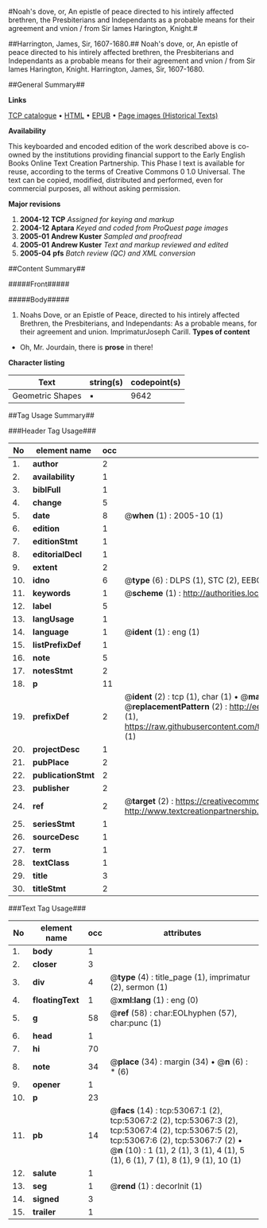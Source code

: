 #Noah's dove, or, An epistle of peace directed to his intirely affected brethren, the Presbiterians and Independants as a probable means for their agreement and vnion / from Sir Iames Harington, Knight.#

##Harrington, James, Sir, 1607-1680.##
Noah's dove, or, An epistle of peace directed to his intirely affected brethren, the Presbiterians and Independants as a probable means for their agreement and vnion / from Sir Iames Harington, Knight.
Harrington, James, Sir, 1607-1680.

##General Summary##

**Links**

[TCP catalogue](http://www.ota.ox.ac.uk/tcp/)  • 
[HTML](http://tei.it.ox.ac.uk/tcp/Texts-HTML/free/A45/A45617.html)  • 
[EPUB](http://tei.it.ox.ac.uk/tcp/Texts-EPUB/free/A45/A45617.epub) • 
[Page images (Historical Texts)](https://data.historicaltexts.jisc.ac.uk/view?pubId=eebo-12043731e&pageId=eebo-12043731e-53067-1)

**Availability**

This keyboarded and encoded edition of the
	       work described above is co-owned by the institutions
	       providing financial support to the Early English Books
	       Online Text Creation Partnership. This Phase I text is
	       available for reuse, according to the terms of Creative
	       Commons 0 1.0 Universal. The text can be copied,
	       modified, distributed and performed, even for
	       commercial purposes, all without asking permission.

**Major revisions**

1. __2004-12__ __TCP__ *Assigned for keying and markup*
1. __2004-12__ __Aptara__ *Keyed and coded from ProQuest page images*
1. __2005-01__ __Andrew Kuster__ *Sampled and proofread*
1. __2005-01__ __Andrew Kuster__ *Text and markup reviewed and edited*
1. __2005-04__ __pfs__ *Batch review (QC) and XML conversion*

##Content Summary##

#####Front#####

#####Body#####

1. Noahs Dove, or an Epistle of
Peace, directed to his intirely affected Brethren,
the Presbiterians, and Independants: As a probable
means, for their agreement and union.
ImprimaturJoseph Carill.
**Types of content**

  * Oh, Mr. Jourdain, there is **prose** in there!

**Character listing**


|Text|string(s)|codepoint(s)|
|---|---|---|
|Geometric Shapes|▪|9642|

##Tag Usage Summary##

###Header Tag Usage###

|No|element name|occ|attributes|
|---|---|---|---|
|1.|__author__|2||
|2.|__availability__|1||
|3.|__biblFull__|1||
|4.|__change__|5||
|5.|__date__|8| @__when__ (1) : 2005-10 (1)|
|6.|__edition__|1||
|7.|__editionStmt__|1||
|8.|__editorialDecl__|1||
|9.|__extent__|2||
|10.|__idno__|6| @__type__ (6) : DLPS (1), STC (2), EEBO-CITATION (1), OCLC (1), VID (1)|
|11.|__keywords__|1| @__scheme__ (1) : http://authorities.loc.gov/ (1)|
|12.|__label__|5||
|13.|__langUsage__|1||
|14.|__language__|1| @__ident__ (1) : eng (1)|
|15.|__listPrefixDef__|1||
|16.|__note__|5||
|17.|__notesStmt__|2||
|18.|__p__|11||
|19.|__prefixDef__|2| @__ident__ (2) : tcp (1), char (1)  •  @__matchPattern__ (2) : ([0-9\-]+):([0-9IVX]+) (1), (.+) (1)  •  @__replacementPattern__ (2) : http://eebo.chadwyck.com/downloadtiff?vid=$1&page=$2 (1), https://raw.githubusercontent.com/textcreationpartnership/Texts/master/tcpchars.xml#$1 (1)|
|20.|__projectDesc__|1||
|21.|__pubPlace__|2||
|22.|__publicationStmt__|2||
|23.|__publisher__|2||
|24.|__ref__|2| @__target__ (2) : https://creativecommons.org/publicdomain/zero/1.0/ (1), http://www.textcreationpartnership.org/docs/. (1)|
|25.|__seriesStmt__|1||
|26.|__sourceDesc__|1||
|27.|__term__|1||
|28.|__textClass__|1||
|29.|__title__|3||
|30.|__titleStmt__|2||


###Text Tag Usage###

|No|element name|occ|attributes|
|---|---|---|---|
|1.|__body__|1||
|2.|__closer__|3||
|3.|__div__|4| @__type__ (4) : title_page (1), imprimatur (2), sermon (1)|
|4.|__floatingText__|1| @__xml:lang__ (1) : eng (0)|
|5.|__g__|58| @__ref__ (58) : char:EOLhyphen (57), char:punc (1)|
|6.|__head__|1||
|7.|__hi__|70||
|8.|__note__|34| @__place__ (34) : margin (34)  •  @__n__ (6) : * (6)|
|9.|__opener__|1||
|10.|__p__|23||
|11.|__pb__|14| @__facs__ (14) : tcp:53067:1 (2), tcp:53067:2 (2), tcp:53067:3 (2), tcp:53067:4 (2), tcp:53067:5 (2), tcp:53067:6 (2), tcp:53067:7 (2)  •  @__n__ (10) : 1 (1), 2 (1), 3 (1), 4 (1), 5 (1), 6 (1), 7 (1), 8 (1), 9 (1), 10 (1)|
|12.|__salute__|1||
|13.|__seg__|1| @__rend__ (1) : decorInit (1)|
|14.|__signed__|3||
|15.|__trailer__|1||
